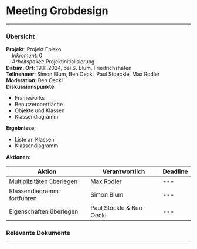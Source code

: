 # Meeting Grobdesign

---

### Übersicht

**Projekt**: Projekt Episko \
&nbsp;&nbsp;&nbsp;&nbsp;_Inkrement_: 0 \
&nbsp;&nbsp;&nbsp;&nbsp;_Arbeitspaket_: Projektinitialisierung \
**Datum, Ort**: 19.11.2024, bei S. Blum, Friedrichshafen \
**Teilnehmer**: Simon Blum, Ben Oeckl, Paul Stoeckle, Max Rodler \
**Moderation**: Ben Oeckl\
**Diskussionspunkte**:

- Frameworks
- Benutzeroberfläche
- Objekte und Klassen
- Klassendiagramm

**Ergebnisse**:

- Liste an Klassen
- Klassendiagramm

**Aktionen**:

| Aktion                    | Verantwortlich | Deadline |
|---------------------------|----------------|----------|
| Multiplizitäten überlegen | Max Rodler     | ---      |
| Klassendiagramm fortführen    | Simon Blum     | ---      |
| Eigenschaften überlegen   | Paul Stöckle & Ben Oeckl     | ---      |

### Relevante Dokumente

---

